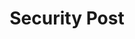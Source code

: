 ---
layout: "writing_by_category_security"
category: "securitiestest"
security: "securitiestest"
permalink: "/writing/category/securitiestest/"
header-img: "assets/owner/hero/archive-bg.jpg"
header-video: "assets/video/metrix2.mp4"
title: "Security Post"
---